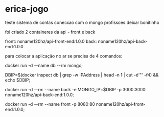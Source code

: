 # erica-jogo
teste
sistema de contas
conecxao com o mongo
profissoes
deixar bonitinho


foi criado 2 containeres da api - front e back

front: noname120hz/api-front-end:1.0.0
back: noname120hz/api-back-end:1.0.0

para colocar a aplicação no ar se precisa de 4 comandos:

docker run -d --name db --rm mongo;

DBIP=$(docker inspect db | grep -w IPAddress | head -n 1 | cut -d'"' -f4) && echo $DBIP;

docker run -d --rm --name back -e MONGO_IP=$DBIP -p 3000:3000 noname120hz/api-back-end:1.0.0;

docker run -d --rm --name front -p 8080:80 noname120hz/api-front-end:1.0.0;

